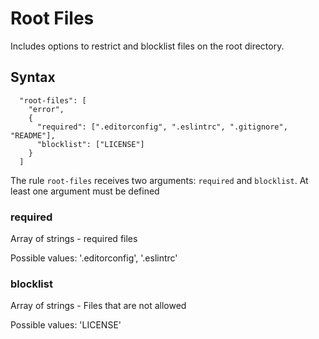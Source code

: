 # Root Files

Includes options to restrict and blocklist files on the root directory.

## Syntax

```
  "root-files": [
    "error",
    {
      "required": [".editorconfig", ".eslintrc", ".gitignore", "README"],
      "blocklist": ["LICENSE"]
    }
  ]
```

The rule `root-files` receives two arguments: `required` and `blocklist`.
At least one argument must be defined

### required

Array of strings - required files

Possible values: '.editorconfig', '.eslintrc'

### blocklist

Array of strings - Files that are not allowed

Possible values: 'LICENSE'
